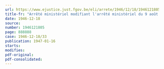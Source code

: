 ```yaml
---
url: https://www.ejustice.just.fgov.be/eli/arrete/1946/12/18/1946121805/justel
title-fr: "Arrêté ministériel modifiant l'arrêté ministériel du 9 août 1946, portant division du pays en régions en vue de l'application de l'arrêté ministériel du 9 août 1946, règlementant la production, la distribution et la consommation de l'énergie électrique"
date: 1946-12-18
source:
number: 1946121805
page: 888888
case: 1946-12-18/33
publication: 1947-01-16
starts:
modifies:
pdf-original:
pdf-consolidated:
---
```


